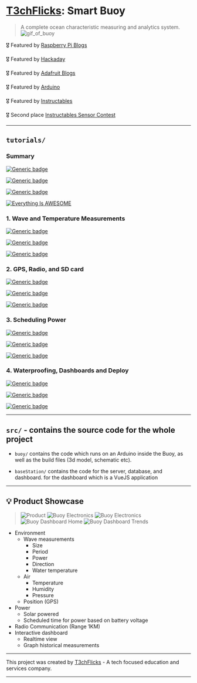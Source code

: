 # [T3chFlicks](https://t3chflicks.org): Smart Buoy

> A complete ocean characteristic measuring and analytics system.
![gif_of_buoy](./smart_buoy_thumbnail_square.gif)

🎖️ Featured by [Raspberry Pi Blogs](https://www.raspberrypi.org/blog/good-buoy-the-raspberry-pi-smart-buoy/)

🎖️ Featured by [Hackaday](https://hackaday.com/2019/09/11/smart-buoy-rides-the-citizen-science-wave/)

🎖️ Featured by [Adafruit Blogs](https://blog.adafruit.com/2019/07/19/this-smart-buoy-measures-wave-height-period-power-and-more-piday-raspberrypi-raspberry_pi/)

🎖️ Featured by [Arduino](https://www.facebook.com/official.arduino/posts/3480468415312786)

🎖️ Featured by [Instructables](https://www.instructables.com/Smart-Buoy/)

🎖️ Second place [Instructables Sensor Contest](https://www.instructables.com/contest/sensors2019/)

---

## `tutorials/`
### Summary
[![Generic badge](https://img.shields.io/badge/Blog_Post-Github-orange.svg)](./summary_blog_post.md)

[![Generic badge](https://img.shields.io/badge/Blog_Post-Medium-blue.svg)](https://t3chflicks.medium.com/smart-buoy-summary-602f9db544bb)

[![Generic badge](https://img.shields.io/badge/Youtube-Video-red.svg)](https://www.youtube.com/watch?v=S-XMT6GDWk8&list=PLoTBNxUNjtjebnBR1B3RfByp8vZtZ6yL7&index=1)

 [![Everything Is AWESOME](./yt.png)](https://www.youtube.com/watch?v=aLX4btGs_x8 "Youtube Video")

### 1. Wave and Temperature Measurements
[![Generic badge](https://img.shields.io/badge/Blog_Post-Github-orange.svg)](./tutorials/1_wave_and_temperature_measurements/blog_post.md)

[![Generic badge](https://img.shields.io/badge/Blog_Post-Medium-blue.svg)](https://t3chflicks.medium.com/smart-buoy-making-wave-and-temperature-measurements-%EF%B8%8F-cdda14c52196)

[![Generic badge](https://img.shields.io/badge/Youtube-Video-red.svg)](https://www.youtube.com/watch?v=AUr0UcNb6B8&list=PLoTBNxUNjtjebnBR1B3RfByp8vZtZ6yL7&index=2)

### 2. GPS, Radio, and SD card
[![Generic badge](https://img.shields.io/badge/Blog_Post-Github-orange.svg)](./tutorials/2_gps_radio_sd/blog_post.md)

[![Generic badge](https://img.shields.io/badge/Blog_Post-Medium-blue.svg)](https://t3chflicks.medium.com/smart-buoy-gps-radio-nrf24-and-a-sd-card-module-6029af3a69d)

[![Generic badge](https://img.shields.io/badge/Youtube-Video-red.svg)](https://www.youtube.com/watch?v=xz1ix76U28E&list=PLoTBNxUNjtjebnBR1B3RfByp8vZtZ6yL7&index=3&t=160s)


### 3. Scheduling Power
[![Generic badge](https://img.shields.io/badge/Blog_Post-Github-orange.svg)](./tutorials/3_scheduling_power/blog_post.md)

[![Generic badge](https://img.shields.io/badge/Blog_Post-Medium-blue.svg)](https://t3chflicks.medium.com/smart-buoy-scheduling-power-to-the-system-81a2675fdac0)

[![Generic badge](https://img.shields.io/badge/Youtube-Video-red.svg)](https://www.youtube.com/watch?v=5guIB8_YIGQ&list=PLoTBNxUNjtjebnBR1B3RfByp8vZtZ6yL7&index=4)


### 4. Waterproofing, Dashboards and Deploy
[![Generic badge](https://img.shields.io/badge/Blog_Post-Github-orange.svg)](./tutorials/4_build_deploy/blog_post.md)

[![Generic badge](https://img.shields.io/badge/Blog_Post-Medium-blue.svg)](https://t3chflicks.medium.com/smart-buoy-waterproofing-dashboards-and-deploy-15c730bf9a3a)

[![Generic badge](https://img.shields.io/badge/Youtube-Video-red.svg)](https://www.youtube.com/watch?v=yUjocnaKXys&list=PLoTBNxUNjtjebnBR1B3RfByp8vZtZ6yL7&index=5)

---

## `src/` - contains the source code for the whole project
* `buoy/` contains the code which runs on an Arduino inside the Buoy, as well as the build files (3d model, schematic etc).

* `baseStation/` contains the code for the server, database, and dashboard.
for the dashboard which is a VueJS application

---

## 💡 Product Showcase
> ![Product](./teaser_2.png)
> ![Buoy Electronics](src/buoy/electronics/full_build_labelled.png)
> ![Buoy Electronics](src/buoy/electronics/raspberrypi_receiver_labelled.png)
> ![Buoy Dashboard Home](dashboard.png)
> ![Buoy Dashboard Trends](trends.png)
* Environment
  * Wave measurements
    * Size
    * Period
    * Power
    * Direction
    * Water temperature
  * Air
    * Temperature
    * Humidity
    * Pressure
  * Position (GPS)
* Power
  * Solar powered
  * Scheduled time for power based on battery voltage
* Radio Communication (Range 1KM)
* Interactive dashboard
  * Realtime view
  * Graph historical measurements

---

This project was created by [T3chFlicks](https://t3chflicks.org) - A tech focused education and services company.

---